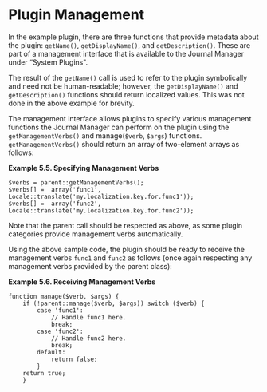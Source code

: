 # Plugin Management

In the example plugin, there are three functions that provide metadata about the plugin: ``getName()``, ``getDisplayName()``, and ``getDescription()``. These are part of a management interface that is available to the Journal Manager under “System Plugins".

The result of the ``getName()`` call is used to refer to the plugin symbolically and need not be human-readable; however, the ``getDisplayName()`` and ``getDescription()`` functions should return localized values. This was not done in the above example for brevity.

The management interface allows plugins to specify various management functions the Journal Manager can perform on the plugin using the ``getManagementVerbs()`` and manage(``$verb``, ``$args``) functions. ``getManagementVerbs()`` should return an array of two-element arrays as follows:

**Example 5.5. Specifying Management Verbs**

````
$verbs = parent::getManagementVerbs(); 
$verbs[] =  array('func1', Locale::translate('my.localization.key.for.func1')); 
$verbs[] =  array('func2', Locale::translate('my.localization.key.for.func2')); 
````

Note that the parent call should be respected as above, as some plugin categories provide management verbs automatically.

Using the above sample code, the plugin should be ready to receive the management verbs ``func1`` and ``func2`` as follows (once again respecting any management verbs provided by the parent class):

**Example 5.6. Receiving Management Verbs**

````
function manage($verb, $args) { 
    if (!parent::manage($verb, $args)) switch ($verb) { 
        case 'func1': 
            // Handle func1 here. 
            break; 
        case 'func2': 
            // Handle func2 here. 
            break; 
        default: 
            return false; 
        } 
    return true; 
    } 
````

